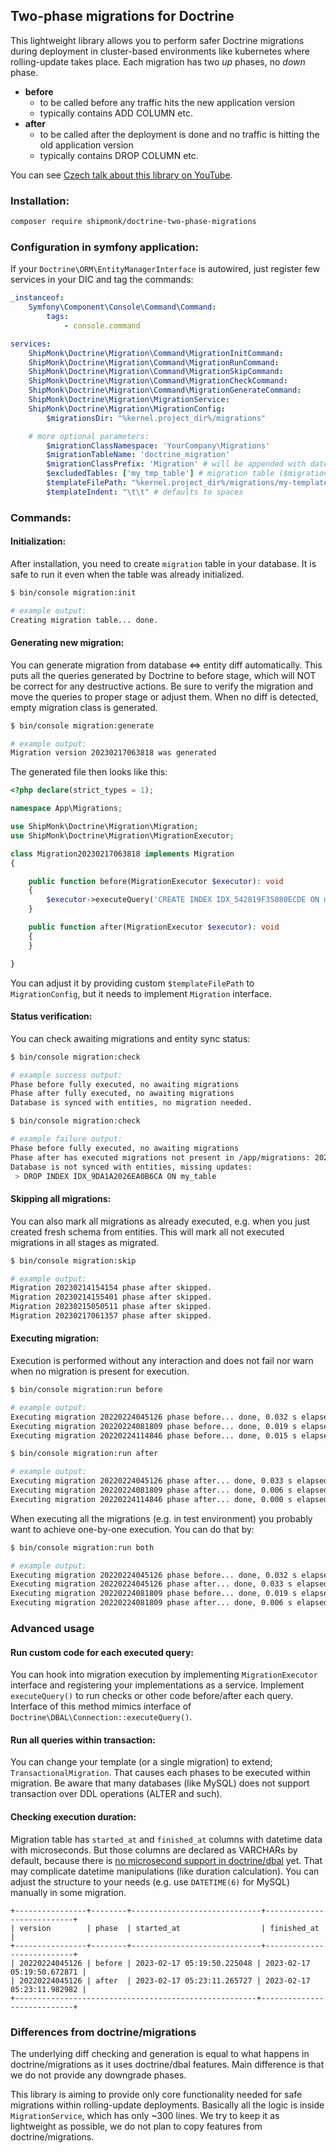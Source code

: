 ## Two-phase migrations for Doctrine
This lightweight library allows you to perform safer Doctrine migrations during deployment in cluster-based environments like kubernetes where rolling-update takes place.
Each migration has two *up* phases, no *down* phase.

- **before**
  - to be called before any traffic hits the new application version
  - typically contains ADD COLUMN etc.
- **after**
  - to be called after the deployment is done and no traffic is hitting the old application version
  - typically contains DROP COLUMN etc.

You can see [Czech talk about this library on YouTube](https://youtu.be/7OVO8itXUt0?t=3380).

### Installation:

```sh
composer require shipmonk/doctrine-two-phase-migrations
```

### Configuration in symfony application:

If your `Doctrine\ORM\EntityManagerInterface` is autowired, just register few services in your DIC and tag the commands:
```yml
_instanceof:
    Symfony\Component\Console\Command\Command:
        tags:
            - console.command

services:
    ShipMonk\Doctrine\Migration\Command\MigrationInitCommand:
    ShipMonk\Doctrine\Migration\Command\MigrationRunCommand:
    ShipMonk\Doctrine\Migration\Command\MigrationSkipCommand:
    ShipMonk\Doctrine\Migration\Command\MigrationCheckCommand:
    ShipMonk\Doctrine\Migration\Command\MigrationGenerateCommand:
    ShipMonk\Doctrine\Migration\MigrationService:
    ShipMonk\Doctrine\Migration\MigrationConfig:
        $migrationsDir: "%kernel.project_dir%/migrations"

    # more optional parameters:
        $migrationClassNamespace: 'YourCompany\Migrations'
        $migrationTableName: 'doctrine_migration'
        $migrationClassPrefix: 'Migration' # will be appended with date('YmDHis') by default
        $excludedTables: ['my_tmp_table'] # migration table ($migrationTableName) is always added to excluded tables automatically
        $templateFilePath: "%kernel.project_dir%/migrations/my-template.txt" # customizable according to your coding style
        $templateIndent: "\t\t" # defaults to spaces
```

### Commands:

#### Initialization:

After installation, you need to create `migration` table in your database. It is safe to run it even when the table was already initialized.

```bash
$ bin/console migration:init

# example output:
Creating migration table... done.
```

#### Generating new migration:

You can generate migration from database <=> entity diff automatically.
This puts all the queries generated by Doctrine to before stage, which will NOT be correct for any destructive actions.
Be sure to verify the migration and move the queries to proper stage or adjust them.
When no diff is detected, empty migration class is generated.

```bash
$ bin/console migration:generate

# example output:
Migration version 20230217063818 was generated
```

The generated file then looks like this:
```php
<?php declare(strict_types = 1);

namespace App\Migrations;

use ShipMonk\Doctrine\Migration\Migration;
use ShipMonk\Doctrine\Migration\MigrationExecutor;

class Migration20230217063818 implements Migration
{

    public function before(MigrationExecutor $executor): void
    {
        $executor->executeQuery('CREATE INDEX IDX_542819F35080ECDE ON my_table (my_column)');
    }

    public function after(MigrationExecutor $executor): void
    {
    }

}
```

You can adjust it by providing custom `$templateFilePath` to `MigrationConfig`, but it needs to implement `Migration` interface.

#### Status verification:

You can check awaiting migrations and entity sync status:

```bash
$ bin/console migration:check

# example success output:
Phase before fully executed, no awaiting migrations
Phase after fully executed, no awaiting migrations
Database is synced with entities, no migration needed.
```

```bash
$ bin/console migration:check

# example failure output:
Phase before fully executed, no awaiting migrations
Phase after has executed migrations not present in /app/migrations: 20220208123456
Database is not synced with entities, missing updates:
 > DROP INDEX IDX_9DA1A2026EA0B6CA ON my_table
```

#### Skipping all migrations:

You can also mark all migrations as already executed, e.g. when you just created fresh schema from entities.
This will mark all not executed migrations in all stages as migrated.

```bash
$ bin/console migration:skip

# example output:
Migration 20230214154154 phase after skipped.
Migration 20230214155401 phase after skipped.
Migration 20230215050511 phase after skipped.
Migration 20230217061357 phase after skipped.
```

#### Executing migration:

Execution is performed without any interaction and does not fail nor warn when no migration is present for execution.

```bash
$ bin/console migration:run before

# example output:
Executing migration 20220224045126 phase before... done, 0.032 s elapsed.
Executing migration 20220224081809 phase before... done, 0.019 s elapsed.
Executing migration 20220224114846 phase before... done, 0.015 s elapsed.

$ bin/console migration:run after

# example output:
Executing migration 20220224045126 phase after... done, 0.033 s elapsed.
Executing migration 20220224081809 phase after... done, 0.006 s elapsed.
Executing migration 20220224114846 phase after... done, 0.000 s elapsed.
```

When executing all the migrations (e.g. in test environment) you probably want to achieve one-by-one execution. You can do that by:

```bash
$ bin/console migration:run both

# example output:
Executing migration 20220224045126 phase before... done, 0.032 s elapsed.
Executing migration 20220224045126 phase after... done, 0.033 s elapsed.
Executing migration 20220224081809 phase before... done, 0.019 s elapsed.
Executing migration 20220224081809 phase after... done, 0.006 s elapsed.
```

### Advanced usage

#### Run custom code for each executed query:

You can hook into migration execution by implementing `MigrationExecutor` interface and registering your implementations as a service.
Implement `executeQuery()` to run checks or other code before/after each query.
Interface of this method mimics interface of `Doctrine\DBAL\Connection::executeQuery()`.

#### Run all queries within transaction:

You can change your template (or a single migration) to extend; `TransactionalMigration`.
That causes each phases to be executed within migration.
Be aware that many databases (like MySQL) does not support transaction over DDL operations (ALTER and such).

#### Checking execution duration:

Migration table has `started_at` and `finished_at` columns with datetime data with microseconds.
But those columns are declared as VARCHARs by default, because there is [no microsecond support in doctrine/dbal](https://github.com/doctrine/dbal/issues/2873) yet.
That may complicate datetime manipulations (like duration calculation).
You can adjust the structure to your needs (e.g. use `DATETIME(6)` for MySQL) manually in some migration.

```
+----------------+--------+-----------------------------+---------------------------+
| version        | phase  | started_at                  | finished_at               |
+----------------+--------+-----------------------------+---------------------------+
| 20220224045126 | before | 2023-02-17 05:19:50.225048 | 2023-02-17 05:19:50.672871 |
| 20220224045126 | after  | 2023-02-17 05:23:11.265727 | 2023-02-17 05:23:11.982982 |
+------------------------------------------------------+----------------------------+
```

### Differences from doctrine/migrations

The underlying diff checking and generation is equal to what happens in doctrine/migrations as it uses doctrine/dbal features.
Main difference is that we do not provide any downgrade phases.

This library is aiming to provide only core functionality needed for safe migrations within rolling-update deployments.
Basically all the logic is inside `MigrationService`, which has only ~300 lines.
We try to keep it as lightweight as possible, we do not plan to copy features from doctrine/migrations.

